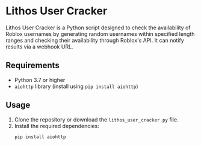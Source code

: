 # Lithos User Cracker

Lithos User Cracker is a Python script designed to check the availability of Roblox usernames by generating random usernames within specified length ranges and checking their availability through Roblox's API. It can notify results via a webhook URL.

## Requirements

- Python 3.7 or higher
- `aiohttp` library (install using `pip install aiohttp`)

## Usage

1. Clone the repository or download the `lithos_user_cracker.py` file.
2. Install the required dependencies:
   ```bash
   pip install aiohttp
